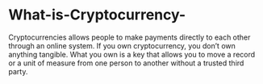 # What-is-Cryptocurrency-
Cryptocurrencies allows people to make payments directly to each other through an online system.  If you own cryptocurrency, you don’t own anything tangible. What you own is a key that allows you to move a record or a unit of measure from one person to another without a trusted third party. 
